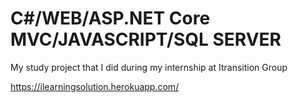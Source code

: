 # C#/WEB/ASP.NET Core MVC/JAVASCRIPT/SQL SERVER

My study project that I did during my internship at Itransition Group


https://ilearningsolution.herokuapp.com/


